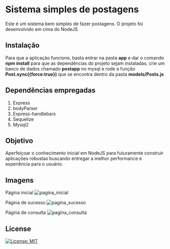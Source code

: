 # Sistema simples de postagens

Este é um sistema bem simples de fazer postagens. O projeto foi desenvolvido em cima do NodeJS

## Instalação

Para que a aplicação funcione, basta entrar na pasta **app** e dar o comando **npm install** para que as dependências do projeto sejam instaladas, crie um banco de dados chamado **postapp** no mysql e rode a função **Post.sync({force:true})** que se encontra dentro da pasta **models/Posts.js**

## Dependências empregadas
1. Express
2. bodyParser
3. Express-handlebars
4. Sequelize
5. Mysql2

## Objetivo
Aperfeiçoar o conhecimento inicial em NodeJS para futuramente construir aplicações robustas buscando entregar a melhor performance e experiência para o usuário.

## Imagens
Página inicial
![pagina_inicial](https://user-images.githubusercontent.com/74499967/99922201-ff8a2380-2d0d-11eb-96df-ff1d4bc86f36.PNG)

Página de sucesso
![pagina_sucesso](https://user-images.githubusercontent.com/74499967/99922218-23e60000-2d0e-11eb-99a9-363f8302bd2a.PNG)

Página de consulta
![pagina_consulta](https://user-images.githubusercontent.com/74499967/99922270-8212e300-2d0e-11eb-8546-4c0ec03a3242.PNG)

## License
[![License: MIT](https://img.shields.io/badge/License-MIT-yellow.svg)](https://opensource.org/licenses/MIT)
